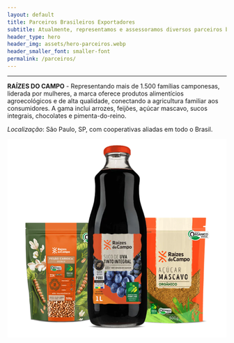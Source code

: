 ```yaml
---
layout: default
title: Parceiros Brasileiros Exportadores
subtitle: Atualmente, representamos e assessoramos diversos parceiros brasileiros no mercado internacional
header_type: hero
header_img: assets/hero-parceiros.webp
header_smaller_font: smaller-font
permalink: /parceiros/
---
```


<section class="parceiros pt-4 pt-md-3">
  <div class="raizes d-flex flex-column flex-md-row">
    <div class="texto align-content-end mb-0 mb-md-5">
      <hr />
      <p><strong>RAÍZES DO CAMPO</strong> - Representando mais de 1.500 famílias camponesas, liderada por mulheres, a marca oferece produtos alimentícios agroecológicos e de alta qualidade, conectando a agricultura familiar aos consumidores. A gama inclui arrozes, feijões, açúcar mascavo, sucos integrais, chocolates e pimenta-do-reino.</p>
      <p><em>Localização</em>: São Paulo, SP, com cooperativas aliadas em todo o Brasil.</p>
    </div>
    <div class="imagem">
      <img src="/assets/parceiros1.png" alt="RAÍZES DO CAMPO" />
    </div>
  </div>
</section>
